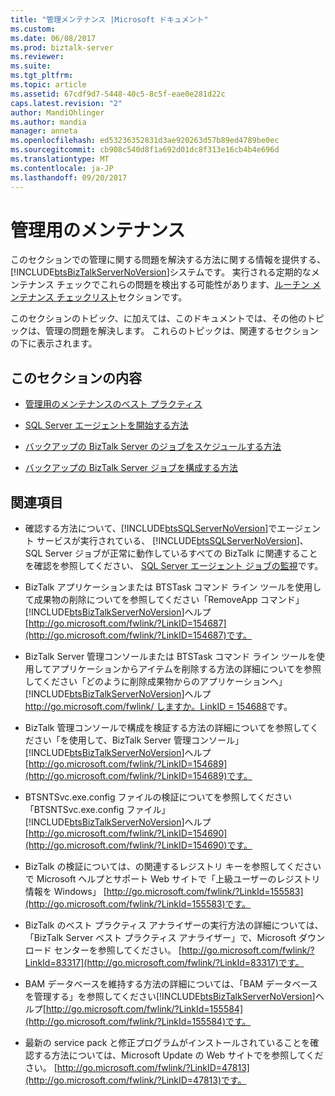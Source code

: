 ```yaml
---
title: "管理メンテナンス |Microsoft ドキュメント"
ms.custom: 
ms.date: 06/08/2017
ms.prod: biztalk-server
ms.reviewer: 
ms.suite: 
ms.tgt_pltfrm: 
ms.topic: article
ms.assetid: 67cdf9d7-5448-40c5-8c5f-eae0e281d22c
caps.latest.revision: "2"
author: MandiOhlinger
ms.author: mandia
manager: anneta
ms.openlocfilehash: ed53236352831d3ae920263d57b89ed4789be0ec
ms.sourcegitcommit: cb908c540d8f1a692d01dc8f313e16cb4b4e696d
ms.translationtype: MT
ms.contentlocale: ja-JP
ms.lasthandoff: 09/20/2017
---
```

# <a name="administrative-maintenance"></a>管理用のメンテナンス
このセクションでの管理に関する問題を解決する方法に関する情報を提供する、[!INCLUDE[btsBizTalkServerNoVersion](../includes/btsbiztalkservernoversion-md.md)]システムです。 実行される定期的なメンテナンス チェックでこれらの問題を検出する可能性があります、[ルーチン メンテナンス チェックリスト](../technical-guides/routine-maintenance-checklists.md)セクションです。  
  
 このセクションのトピック、に加えては、このドキュメントでは、その他のトピックは、管理の問題を解決します。 これらのトピックは、関連するセクションの下に表示されます。  
  
## <a name="in-this-section"></a>このセクションの内容  
  
-   [管理用のメンテナンスのベスト プラクティス](../technical-guides/best-practices-for-administrative-maintenance.md)  
  
-   [SQL Server エージェントを開始する方法](../technical-guides/how-to-start-the-sql-server-agent.md)  
  
-   [バックアップの BizTalk Server のジョブをスケジュールする方法](../technical-guides/how-to-schedule-a-backup-biztalk-server-job.md)  
  
-   [バックアップの BizTalk Server ジョブを構成する方法](../technical-guides/how-to-configure-a-backup-biztalk-server-job.md)  
  
## <a name="related-sections"></a>関連項目  
  
-   確認する方法について、[!INCLUDE[btsSQLServerNoVersion](../includes/btssqlservernoversion-md.md)]でエージェント サービスが実行されている、 [!INCLUDE[btsSQLServerNoVersion](../includes/btssqlservernoversion-md.md)]、SQL Server ジョブが正常に動作しているすべての BizTalk に関連することを確認を参照してください、 [SQL Server エージェント ジョブの監視](../technical-guides/monitoring-sql-server-agent-jobs.md)です。  
  
-   BizTalk アプリケーションまたは BTSTask コマンド ライン ツールを使用して成果物の削除についてを参照してください「RemoveApp コマンド」[!INCLUDE[btsBizTalkServerNoVersion](../includes/btsbiztalkservernoversion-md.md)]ヘルプ[http://go.microsoft.com/fwlink/?LinkID=154687](http://go.microsoft.com/fwlink/?LinkID=154687)です。  
  
-   BizTalk Server 管理コンソールまたは BTSTask コマンド ライン ツールを使用してアプリケーションからアイテムを削除する方法の詳細についてを参照してください「どのように削除成果物からのアプリケーションへ」[!INCLUDE[btsBizTalkServerNoVersion](../includes/btsbiztalkservernoversion-md.md)]ヘルプ[http://go.microsoft.com/fwlink/ しますか。LinkID = 154688](http://go.microsoft.com/fwlink/?LinkID=154688)です。  
  
-   BizTalk 管理コンソールで構成を検証する方法の詳細についてを参照してください「を使用して、BizTalk Server 管理コンソール」[!INCLUDE[btsBizTalkServerNoVersion](../includes/btsbiztalkservernoversion-md.md)]ヘルプ[http://go.microsoft.com/fwlink/?LinkID=154689](http://go.microsoft.com/fwlink/?LinkID=154689)です。  
  
-   BTSNTSvc.exe.config ファイルの検証についてを参照してください「BTSNTSvc.exe.config ファイル」[!INCLUDE[btsBizTalkServerNoVersion](../includes/btsbiztalkservernoversion-md.md)]ヘルプ[http://go.microsoft.com/fwlink/?LinkID=154690](http://go.microsoft.com/fwlink/?LinkID=154690)です。  
  
-   BizTalk の検証については、の関連するレジストリ キーを参照してくださいで Microsoft ヘルプとサポート Web サイトで「上級ユーザーのレジストリ情報を Windows」 [http://go.microsoft.com/fwlink/?LinkId=155583](http://go.microsoft.com/fwlink/?LinkId=155583)です。  
  
-   BizTalk のベスト プラクティス アナライザーの実行方法の詳細については、「BizTalk Server ベスト プラクティス アナライザー」で、Microsoft ダウンロード センターを参照してください。 [http://go.microsoft.com/fwlink/?LinkId=83317](http://go.microsoft.com/fwlink/?LinkId=83317)です。  
  
-   BAM データベースを維持する方法の詳細については、「BAM データベースを管理する」を参照してください[!INCLUDE[btsBizTalkServerNoVersion](../includes/btsbiztalkservernoversion-md.md)]ヘルプ[http://go.microsoft.com/fwlink/?LinkId=155584](http://go.microsoft.com/fwlink/?LinkId=155584)です。  
  
-   最新の service pack と修正プログラムがインストールされていることを確認する方法については、Microsoft Update の Web サイトでを参照してください。 [http://go.microsoft.com/fwlink/?LinkID=47813](http://go.microsoft.com/fwlink/?LinkID=47813)です。